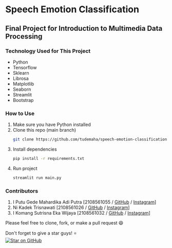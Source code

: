 # Speech Emotion Classification

## Final Project for Introduction to Multimedia Data Processing

### Technology Used for This Project

- Python
- Tensorflow
- Sklearn
- Librosa
- Matplotlib
- Seaborn
- Streamlit
- Bootstrap

### How to Use

1. Make sure you have Python installed
2. Clone this repo (main branch)
   ```bash
   git clone https://github.com/tudemaha/speech-emotion-classification.git
   ```
3. Install dependencies
   ```bash
   pip install -r requirements.txt
   ```
4. Run project
   ```bash
   streamlit run main.py
   ```

### Contributors

1. I Putu Gede Mahardika Adi Putra [2108561055 / [GitHub](https://github.com/tudemaha) / [Instagram](https://instagram.com/tudemaha)]
2. Ni Kadek Trisnawati [2108561026 / [GitHub](https://github.com/NiKadekTrisnawati) / [Instagram](https://instagram.com/trisnaadekk)]
3. I Komang Sutrisna Eka Wijaya [2108561032 / [GitHub](https://github.com/ekasutrisna) / [Instagram](https://instagram.com/sutrisna14)]

Please feel free to clone, fork, or make a pull request :smile:

Don't forget to give a star guys! :star:  
[![Star on GitHub](https://img.shields.io/github/stars/tudemaha/speech-emotion-classification.svg?style=social)](https://github.com/tudemaha/speech-emotion-classification)
